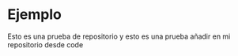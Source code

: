 # Ejemplo
Esto es una prueba de repositorio
y esto es una prueba añadir en mi repositorio desde code
